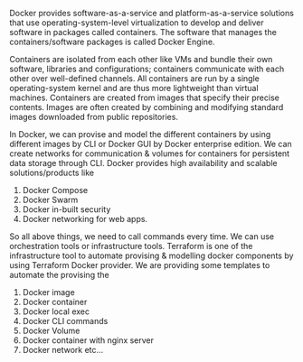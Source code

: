 Docker provides software-as-a-service and platform-as-a-service solutions that use operating-system-level virtualization to develop and deliver software in packages called containers. The software that manages the containers/software packages is called Docker Engine.

Containers are isolated from each other like VMs and bundle their own software, libraries and configurations; containers communicate with each other over well-defined channels. All containers are run by a single operating-system kernel and are thus more lightweight than virtual machines. Containers are created from images that specify their precise contents. Images are often created by combining and modifying standard images downloaded from public repositories.

In Docker, we can provise and model the different containers by using different images by CLI or Docker GUI by Docker enterprise edition. We can create networks for communication & volumes for containers for persistent data storage through CLI. Docker provides high availability and scalable solutions/products like 
1. Docker Compose
2. Docker Swarm
3. Docker in-built security
4. Docker networking
for web apps.   

So all above things, we need to call commands every time. We can use orchestration tools or infrastructure tools. Terraform is one of the infrastructure tool to automate provising & modelling docker components by using Terraform Docker provider. We are providing some templates to automate the provising the 
1. Docker image
2. Docker container
3. Docker local exec
4. Docker CLI commands
5. Docker Volume
6. Docker container with nginx server
7. Docker network etc...  
